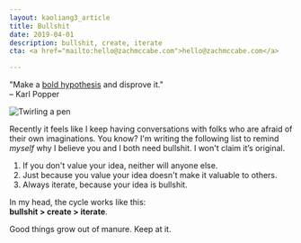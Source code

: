 ```yaml
---
layout: kaoliang3_article
title: Bullshit
date: 2019-04-01
description: bullshit, create, iterate
cta: <a href="mailto:hello@zachmccabe.com">hello@zachmccabe.com</a>

---
```



"Make a [bold hypothesis](https://en.wikipedia.org/wiki/Bold_hypothesis) and disprove it."<br />– Karl Popper

![Twirling a pen](https://www.zachmccabe.com/assets/viz/pen-flip-300.gif)

Recently it feels like I keep having conversations with folks who are afraid of their own imaginations. You know? I'm writing the following list to remind *myself* why I believe you and I both need bullshit. I won't claim it’s original.

1. If you don't value your idea, neither will anyone else.
2. Just because you value your idea doesn't make it valuable to others.
3. Always iterate, because your idea is bullshit.

In my head, the cycle works like this:<br />
**bullshit > create > iterate**.

Good things grow out of manure. Keep at it.
